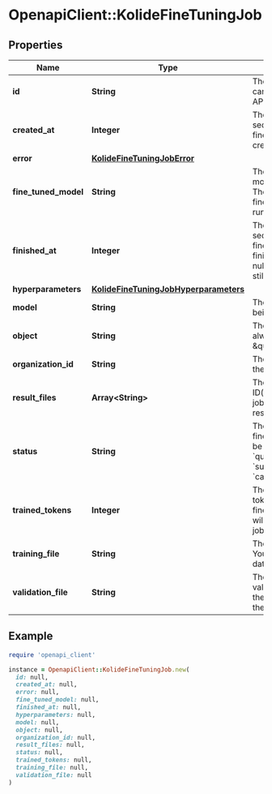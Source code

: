 # OpenapiClient::KolideFineTuningJob

## Properties

| Name | Type | Description | Notes |
| ---- | ---- | ----------- | ----- |
| **id** | **String** | The object identifier, which can be referenced in the API endpoints. |  |
| **created_at** | **Integer** | The Unix timestamp (in seconds) for when the fine-tuning job was created. |  |
| **error** | [**KolideFineTuningJobError**](KolideFineTuningJobError.md) |  |  |
| **fine_tuned_model** | **String** | The name of the fine-tuned model that is being created. The value will be null if the fine-tuning job is still running. |  |
| **finished_at** | **Integer** | The Unix timestamp (in seconds) for when the fine-tuning job was finished. The value will be null if the fine-tuning job is still running. |  |
| **hyperparameters** | [**KolideFineTuningJobHyperparameters**](KolideFineTuningJobHyperparameters.md) |  |  |
| **model** | **String** | The base model that is being fine-tuned. |  |
| **object** | **String** | The object type, which is always \&quot;fine_tuning.job\&quot;. |  |
| **organization_id** | **String** | The organization that owns the fine-tuning job. |  |
| **result_files** | **Array&lt;String&gt;** | The compiled results file ID(s) for the fine-tuning job. You can retrieve the results with the [Files API](/docs/api-reference/files/retrieve-contents). |  |
| **status** | **String** | The current status of the fine-tuning job, which can be either &#x60;validating_files&#x60;, &#x60;queued&#x60;, &#x60;running&#x60;, &#x60;succeeded&#x60;, &#x60;failed&#x60;, or &#x60;cancelled&#x60;. |  |
| **trained_tokens** | **Integer** | The total number of billable tokens processed by this fine-tuning job. The value will be null if the fine-tuning job is still running. |  |
| **training_file** | **String** | The file ID used for training. You can retrieve the training data with the [Files API](/docs/api-reference/files/retrieve-contents). |  |
| **validation_file** | **String** | The file ID used for validation. You can retrieve the validation results with the [Files API](/docs/api-reference/files/retrieve-contents). |  |

## Example

```ruby
require 'openapi_client'

instance = OpenapiClient::KolideFineTuningJob.new(
  id: null,
  created_at: null,
  error: null,
  fine_tuned_model: null,
  finished_at: null,
  hyperparameters: null,
  model: null,
  object: null,
  organization_id: null,
  result_files: null,
  status: null,
  trained_tokens: null,
  training_file: null,
  validation_file: null
)
```

